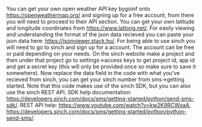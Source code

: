 You can get your own open weather API key bygoinf onto https://openweathermap.org/ and signing up for a free account, from there you will need to proceed to their API section.
You can get your own latitude and longitude coordinates from https://www.latlong.net/.
For easily viewing and understanding the format of the json data recieved you can paste your json data here: https://jsonviewer.stack.hu/.
For being able to use sinch you will need to go to sinch and sign up for a account. The account can be free or paid depending on your needs.
On the sinch website make a project and then under that project go to settings->access keys to get project id, app id and get a secret key (this will only be provided once so make sure to save it somewhere).
Now replace the data field in the code with what you've recieved from sinch, you can get your sinch number from sms->getting started.
Note that this code makes use of the sinch SDK, but you can also use the sinch REST API.
SDK help documentation: https://developers.sinch.com/docs/sms/getting-started/python/send-sms-sdk/.
REST API help: https://www.youtube.com/watch?v=kw2K9RCWxaA, https://developers.sinch.com/docs/sms/getting-started/python/python-send-sms/.
